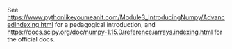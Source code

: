 See https://www.pythonlikeyoumeanit.com/Module3_IntroducingNumpy/AdvancedIndexing.html for a pedagogical introduction, and https://docs.scipy.org/doc/numpy-1.15.0/reference/arrays.indexing.html for the official docs.
